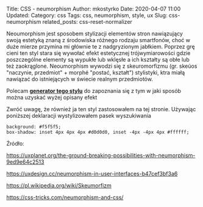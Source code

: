 Title: CSS - neumorphism
Author: mkostyrko
Date: 2020-04-07 11:00
Updated:
Category: css
Tags: css, neumorphism, style, ux 
Slug: css-neumorphism
related_posts: css-reset-normalizer

Neoumorphism jest sposobem stylizacji elementów stron nawiązujący swoją estetyką znaną z środowiska różnego rodzaju smartfonów, choć w duże mierze przymina mi głównie te z nadgryzionym jabłkiem. Poprzez grę cieni ten styl stara się wywołać efekt estetycznej trójwymiarowości gdzie poszczególne elementy są wypukłe lub wklęsłe a ich kształty są obłe lub też zaokrąglone. Neoumorphism wywodzi się z skeuromorfizmu (gr. skeúos "naczynie, przedmiot" + morphé "postać, kształt") stylistyki, ktra miałą nawiązać do istniejących w świecie realnym przedmiotów.

Polecam **[generator tego stylu](https://neumorphism.io/#55b9f3)** do zapoznania się z tym w jaki sposób można uzyskać wyżej opisany efekt

Zwróć uwagę, że również ja ten styl zastosowałem na tej stronie. Używając poniższej deklaracji wystylizowałem pasek wyszukiwania

    background: #f5f5f5;
    box-shadow: inset 4px 4px 4px #d0d0d0, inset -4px -4px 4px #ffffff;


Źródło:

https://uxplanet.org/the-ground-breaking-possibilities-with-neumorphism-9ed9e64c2513

https://uxdesign.cc/neumorphism-in-user-interfaces-b47cef3bf3a6

https://pl.wikipedia.org/wiki/Skeumorfizm

https://css-tricks.com/neumorphism-and-css/